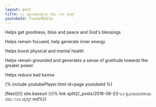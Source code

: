 ```yaml
---
layout: post
title: ಓಂ ಜ್ಯೋತಿರಾದಿತ್ಯಾಯ ನಮಃ ೧೦೮ ಟೈಮ್ಸ್
youtubeId: Yia2an6Zzlw
---
```

 
 
Helps get goodness, bliss and peace and God's blessings
 
Helps remain focused, help generate inner energy 
 
Helps boost physical and mental health 
 
Helps remain grounded and generates a sense of gratitude towards the greater power 
 
Helps reduce bad karma
 
 
 
 


{% include youtubePlayer.html id=page.youtubeId %}
 
[Next]({{ site.baseurl }}{% link  split2/_posts/2016-06-23-ಓಂ ಕ್ಷಮಿನಾಮವರಾಯ ನಮಃ ೧೦೮ ಟೈಮ್ಸ್.md%})
 
